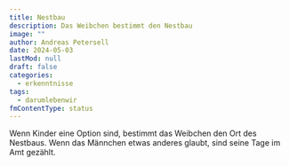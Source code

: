 ```yaml
---
title: Nestbau
description: Das Weibchen bestimmt den Nestbau
image: ""
author: Andreas Petersell
date: 2024-05-03
lastMod: null
draft: false
categories:
  - erkenntnisse
tags:
  - darumlebenwir
fmContentType: status
---
```


Wenn Kinder eine Option sind, bestimmt das Weibchen den Ort des Nestbaus. Wenn das Männchen etwas anderes glaubt, sind seine Tage im Amt gezählt.